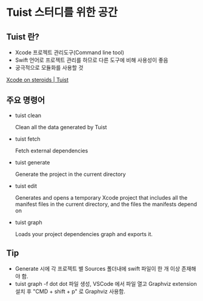 # Tuist 스터디를 위한 공간

## Tuist 란?

- Xcode 프로젝트 관리도구(Command line tool)
- Swift 언어로 프로젝트 관리를 하므로 다른 도구에 비해 사용성이 좋음
- 궁극적으로 모듈화를 사용할 것

[Xcode on steroids | Tuist](https://tuist.io)

## 주요 명령어

- tuist clean
    
    Clean all the data generated by Tuist
    
- tuist fetch
    
    Fetch external dependencies
    
- tuist generate
    
    Generate the project in the current directory
    
- tuist edit
    
    Generates and opens a temporary Xcode project that includes all the manifest files in the current directory, and the files the manifests depend on

- tuist graph
    
    Loads your project dependencies graph and exports it.

## Tip

- Generate 시에 각 프로젝트 별 Sources 폴더내에 swift 파일이 한 개 이상 존재해야 함.
- tuist graph -f dot dot 파일 생성, VSCode 에서 파일 열고 Graphviz extension 설치 후 "CMD + shift + p" 로 Graphviz 사용함.
